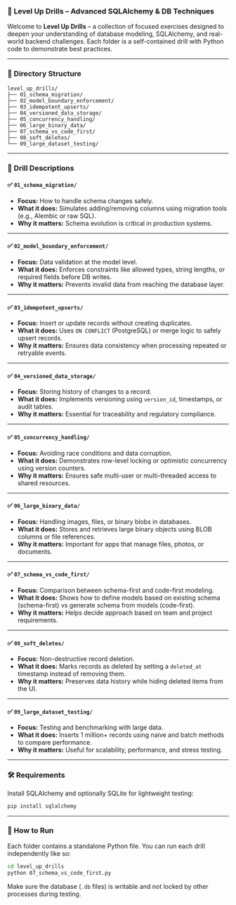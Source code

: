 

### 📘 Level Up Drills – Advanced SQLAlchemy & DB Techniques

Welcome to **Level Up Drills** – a collection of focused exercises designed to deepen your understanding of database modeling, SQLAlchemy, and real-world backend challenges. Each folder is a self-contained drill with Python code to demonstrate best practices.

---

### 📁 Directory Structure

```
level_up_drills/
├── 01_schema_migration/
├── 02_model_boundary_enforcement/
├── 03_idempotent_upserts/
├── 04_versioned_data_storage/
├── 05_concurrency_handling/
├── 06_large_binary_data/
├── 07_schema_vs_code_first/
├── 08_soft_deletes/
└── 09_large_dataset_testing/
```

---

### 🧩 Drill Descriptions

#### ✅ `01_schema_migration/`

* **Focus:** How to handle schema changes safely.
* **What it does:** Simulates adding/removing columns using migration tools (e.g., Alembic or raw SQL).
* **Why it matters:** Schema evolution is critical in production systems.

---

#### ✅ `02_model_boundary_enforcement/`

* **Focus:** Data validation at the model level.
* **What it does:** Enforces constraints like allowed types, string lengths, or required fields before DB writes.
* **Why it matters:** Prevents invalid data from reaching the database layer.

---

#### ✅ `03_idempotent_upserts/`

* **Focus:** Insert or update records without creating duplicates.
* **What it does:** Uses `ON CONFLICT` (PostgreSQL) or merge logic to safely upsert records.
* **Why it matters:** Ensures data consistency when processing repeated or retryable events.

---

#### ✅ `04_versioned_data_storage/`

* **Focus:** Storing history of changes to a record.
* **What it does:** Implements versioning using `version_id`, timestamps, or audit tables.
* **Why it matters:** Essential for traceability and regulatory compliance.

---

#### ✅ `05_concurrency_handling/`

* **Focus:** Avoiding race conditions and data corruption.
* **What it does:** Demonstrates row-level locking or optimistic concurrency using version counters.
* **Why it matters:** Ensures safe multi-user or multi-threaded access to shared resources.

---

#### ✅ `06_large_binary_data/`

* **Focus:** Handling images, files, or binary blobs in databases.
* **What it does:** Stores and retrieves large binary objects using BLOB columns or file references.
* **Why it matters:** Important for apps that manage files, photos, or documents.

---

#### ✅ `07_schema_vs_code_first/`

* **Focus:** Comparison between schema-first and code-first modeling.
* **What it does:** Shows how to define models based on existing schema (schema-first) vs generate schema from models (code-first).
* **Why it matters:** Helps decide approach based on team and project requirements.

---

#### ✅ `08_soft_deletes/`

* **Focus:** Non-destructive record deletion.
* **What it does:** Marks records as deleted by setting a `deleted_at` timestamp instead of removing them.
* **Why it matters:** Preserves data history while hiding deleted items from the UI.

---

#### ✅ `09_large_dataset_testing/`

* **Focus:** Testing and benchmarking with large data.
* **What it does:** Inserts 1 million+ records using naive and batch methods to compare performance.
* **Why it matters:** Useful for scalability, performance, and stress testing.

---

### 🛠 Requirements

Install SQLAlchemy and optionally SQLite for lightweight testing:

```bash
pip install sqlalchemy
```

---

### 🧪 How to Run

Each folder contains a standalone Python file. You can run each drill independently like so:

```bash
cd level_up_drills
python 07_schema_vs_code_first.py
```

Make sure the database (`.db` files) is writable and not locked by other processes during testing.


